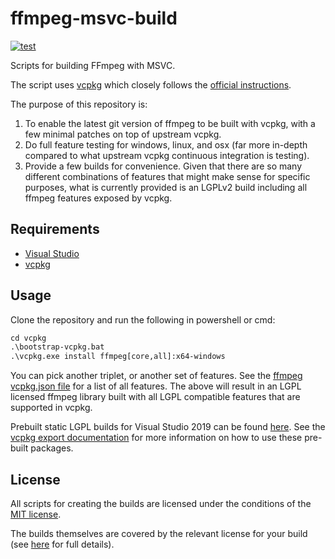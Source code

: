 # ffmpeg-msvc-build

[![test](https://github.com/mcmtroffaes/ffmpeg-msvc-build/actions/workflows/test.yml/badge.svg)](https://github.com/mcmtroffaes/ffmpeg-msvc-build/actions/workflows/test.yml)

Scripts for building FFmpeg with MSVC.

The script uses [vcpkg](https://github.com/microsoft/vcpkg)
which closely follows the [official
instructions](https://trac.ffmpeg.org/wiki/CompilationGuide/MSVC).

The purpose of this repository is:

1. To enable the latest git version of ffmpeg to be built with vcpkg, with a few minimal patches on top of upstream vcpkg.
2. Do full feature testing for windows, linux, and osx (far more in-depth compared to what upstream vcpkg continuous integration is testing).
3. Provide a few builds for convenience. Given that there are so many different combinations of features that might make sense for specific purposes, what is currently provided is an LGPLv2 build including all ffmpeg features exposed by vcpkg.

## Requirements

* [Visual Studio](https://docs.microsoft.com/en-us/cpp/)
* [vcpkg](https://github.com/microsoft/vcpkg)

## Usage

Clone the repository and run the following in powershell or cmd:

```ps
cd vcpkg
.\bootstrap-vcpkg.bat
.\vcpkg.exe install ffmpeg[core,all]:x64-windows
```

You can pick another triplet, or another set of features. See the [ffmpeg vcpkg.json file](https://github.com/microsoft/vcpkg/blob/master/ports/ffmpeg/vcpkg.json) for a list of all features. The above will result in an LGPL licensed ffmpeg library built with all LGPL compatible features that are supported in vcpkg.

Prebuilt static LGPL builds for Visual Studio 2019 can be found
[here](https://github.com/mcmtroffaes/ffmpeg-msvc-build/releases).
See the
[vcpkg export documentation](https://vcpkg.readthedocs.io/en/latest/users/integration/#export)
for more information on how to use these pre-built packages.

## License

All scripts for creating the builds are licensed under the conditions
of the [MIT license](LICENSE.txt).

The builds themselves are covered by the relevant license for your build
(see [here](https://ffmpeg.org/legal.html) for full details).
